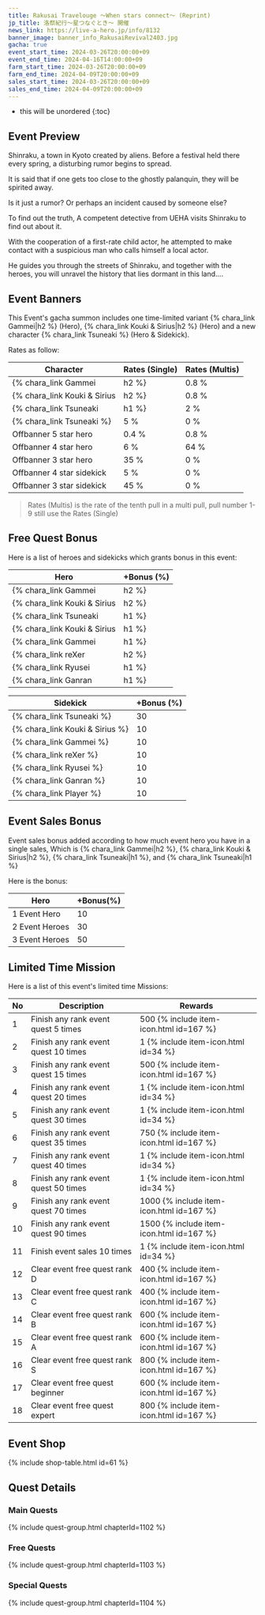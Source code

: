 ```yaml
---
title: Rakusai Travelouge ～When stars connect～ (Reprint)
jp_title: 洛祭紀行～星つなぐとき～ 開催
news_link: https://live-a-hero.jp/info/8132
banner_image: banner_info_RakusaiRevival2403.jpg
gacha: true
event_start_time: 2024-03-26T20:00:00+09
event_end_time: 2024-04-16T14:00:00+09
farm_start_time: 2024-03-26T20:00:00+09
farm_end_time: 2024-04-09T20:00:00+09
sales_start_time: 2024-03-26T20:00:00+09
sales_end_time: 2024-04-09T20:00:00+09
---
```


* this will be unordered
{:toc}

## Event Preview

Shinraku, a town in Kyoto created by aliens.
Before a festival held there every spring, a disturbing rumor begins to spread.

It is said that if one gets too close to the ghostly palanquin, they will be spirited away.

Is it just a rumor?
Or perhaps an incident caused by someone else?

To find out the truth,
A competent detective from UEHA visits Shinraku to find out about it.

With the cooperation of a first-rate child actor,
he attempted to make contact with a suspicious man who calls himself a local actor.

He guides you through the streets of Shinraku,
and together with the heroes, you will unravel the history that lies dormant in this land....

## Event Banners

This Event's gacha summon includes one time-limited variant {% chara_link Gammei|h2 %} (Hero), {% chara_link Kouki & Sirius|h2 %} (Hero) and a new character {% chara_link Tsuneaki %} (Hero & Sidekick).

Rates as follow:

| Character                                                | Rates (Single) | Rates (Multis) |
|----------------------------------------------------------|----------------|----------------|
| {% chara_link Gammei|h2 %}                               | 0.8 %            | 1.6 %            |
| {% chara_link Kouki & Sirius|h2 %}                              | 0.8 %            | 1.6 %            |
| {% chara_link Tsuneaki|h1 %}                             | 2 %              | 32 %             |
| {% chara_link Tsuneaki %}                                 | 5 %              | 0 %             |
| Offbanner 5 star hero                                    | 0.4 %            | 0.8 %            |
| Offbanner 4 star hero                                    | 6 %              | 64 %             |
| Offbanner 3 star hero                                    | 35 %             | 0 %              |
| Offbanner 4 star sidekick                                | 5 %              | 0 %              |
| Offbanner 3 star sidekick                                | 45 %             | 0 %              |

>Rates (Multis) is the rate of the tenth pull in a multi pull, pull number 1-9 still use the Rates (Single)

## Free Quest Bonus

Here is a list of heroes and sidekicks which grants bonus in this event:

| Hero | +Bonus (%)|
|------------|--------------|
| {% chara_link Gammei|h2 %} | 40 |
| {% chara_link Kouki & Sirius|h2 %}  | 40 |
| {% chara_link Tsuneaki|h1 %}  | 30 |
| {% chara_link Kouki & Sirius|h1 %} | 20 |
| {% chara_link Gammei|h1 %}  | 10 |
| {% chara_link reXer|h2 %} | 20 | 
| {% chara_link Ryusei|h1 %} | 20 | 
| {% chara_link Ganran|h1 %} | 10 | 

| Sidekick | +Bonus (%) |
|-------------|---------------|
| {% chara_link Tsuneaki %} | 30 | 
| {% chara_link Kouki & Sirius %}  | 10 | 
| {% chara_link Gammei %}  | 10 | 
| {% chara_link reXer %}  | 10 | 
| {% chara_link Ryusei %}  | 10 | 
| {% chara_link Ganran %}  | 10 | 
| {% chara_link Player %} | 10 | 

## Event Sales Bonus

Event sales bonus added according to how much event hero you have in a single sales, Which is
{% chara_link Gammei|h2 %}, {% chara_link Kouki & Sirius|h2 %}, {% chara_link Tsuneaki|h1 %}, and {% chara_link Tsuneaki|h1 %}

Here is the bonus:

| Hero   | +Bonus(%) |
|--------|-----------|
| 1 Event Hero   |     10    |
| 2 Event Heroes |     30    |
| 3 Event Heroes |     50    |

## Limited Time Mission

Here is a list of this event's limited time Missions:

| No  | Description      | Rewards      |
|----|-----------------------------------------------------------|----------------|
| 1  | Finish any rank event quest 5 times | 500 {% include item-icon.html id=167 %}    |
| 2  | Finish any rank event quest 10 times | 1 {% include item-icon.html id=34 %}    |
| 3  | Finish any rank event quest 15 times | 500 {% include item-icon.html id=167 %} |
| 4  | Finish any rank event quest 20 times | 1 {% include item-icon.html id=34 %}    |
| 5  | Finish any rank event quest 30 times | 1 {% include item-icon.html id=34 %}    |
| 6  | Finish any rank event quest 35 times | 750 {% include item-icon.html id=167 %}    |
| 7  | Finish any rank event quest 40 times | 1 {% include item-icon.html id=34 %}    |
| 8  | Finish any rank event quest 50 times | 1 {% include item-icon.html id=34 %}    |
| 9  | Finish any rank event quest 70 times | 1000 {% include item-icon.html id=167 %}    |
| 10  | Finish any rank event quest 90 times | 1500 {% include item-icon.html id=167 %}    |
| 11  | Finish event sales 10 times | 1 {% include item-icon.html id=34 %}    |
| 12 | Clear event free quest rank D  | 400 {% include item-icon.html id=167 %}    |
| 13 | Clear event free quest rank C  | 400 {% include item-icon.html id=167 %}    |
| 14 | Clear event free quest rank B  | 600 {% include item-icon.html id=167 %}    |
| 15 | Clear event free quest rank A  | 600 {% include item-icon.html id=167 %}    |
| 16 | Clear event free quest rank S  | 800 {% include item-icon.html id=167 %}    |
| 17 | Clear event free quest beginner  | 600 {% include item-icon.html id=167 %}    |
| 18 | Clear event free quest expert  | 800 {% include item-icon.html id=167 %}    |

## Event Shop

{% include shop-table.html id=61 %}

## Quest Details

### Main Quests

{% include quest-group.html chapterId=1102 %}

### Free Quests

{% include quest-group.html chapterId=1103 %}

### Special Quests

{% include quest-group.html chapterId=1104 %}
